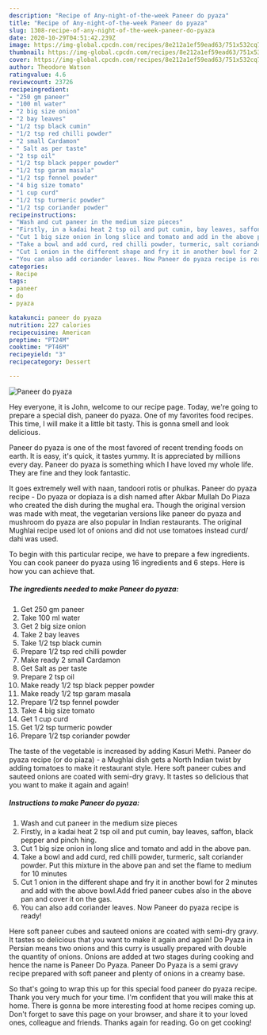 ```yaml
---
description: "Recipe of Any-night-of-the-week Paneer do pyaza"
title: "Recipe of Any-night-of-the-week Paneer do pyaza"
slug: 1308-recipe-of-any-night-of-the-week-paneer-do-pyaza
date: 2020-10-29T04:51:42.239Z
image: https://img-global.cpcdn.com/recipes/8e212a1ef59ead63/751x532cq70/paneer-do-pyaza-recipe-main-photo.jpg
thumbnail: https://img-global.cpcdn.com/recipes/8e212a1ef59ead63/751x532cq70/paneer-do-pyaza-recipe-main-photo.jpg
cover: https://img-global.cpcdn.com/recipes/8e212a1ef59ead63/751x532cq70/paneer-do-pyaza-recipe-main-photo.jpg
author: Theodore Watson
ratingvalue: 4.6
reviewcount: 23726
recipeingredient:
- "250 gm paneer"
- "100 ml water"
- "2 big size onion"
- "2 bay leaves"
- "1/2 tsp black cumin"
- "1/2 tsp red chilli powder"
- "2 small Cardamon"
- " Salt as per taste"
- "2 tsp oil"
- "1/2 tsp black pepper powder"
- "1/2 tsp garam masala"
- "1/2 tsp fennel powder"
- "4 big size tomato"
- "1 cup curd"
- "1/2 tsp turmeric powder"
- "1/2 tsp coriander powder"
recipeinstructions:
- "Wash and cut paneer in the medium size pieces"
- "Firstly, in a kadai heat 2 tsp oil and put cumin, bay leaves, saffon, black pepper and pinch hing."
- "Cut 1 big size onion in long slice and tomato and add in the above pan."
- "Take a bowl and add curd, red chilli powder, turmeric, salt coriander powder. Put this mixture in the above pan and set the flame to medium for 10 minutes"
- "Cut 1 onion in the different shape and fry it in another bowl for 2 minutes and add with the above bowl.Add fried paneer cubes also in the above pan and cover it on the gas."
- "You can also add coriander leaves. Now Paneer do pyaza recipe is ready!"
categories:
- Recipe
tags:
- paneer
- do
- pyaza

katakunci: paneer do pyaza 
nutrition: 227 calories
recipecuisine: American
preptime: "PT24M"
cooktime: "PT46M"
recipeyield: "3"
recipecategory: Dessert

---
```



![Paneer do pyaza](https://img-global.cpcdn.com/recipes/8e212a1ef59ead63/751x532cq70/paneer-do-pyaza-recipe-main-photo.jpg)

Hey everyone, it is John, welcome to our recipe page. Today, we're going to prepare a special dish, paneer do pyaza. One of my favorites food recipes. This time, I will make it a little bit tasty. This is gonna smell and look delicious.

Paneer do pyaza is one of the most favored of recent trending foods on earth. It is easy, it's quick, it tastes yummy. It is appreciated by millions every day. Paneer do pyaza is something which I have loved my whole life. They are fine and they look fantastic.

It goes extremely well with naan, tandoori rotis or phulkas. Paneer do pyaza recipe - Do pyaza or dopiaza is a dish named after Akbar Mullah Do Piaza who created the dish during the mughal era. Though the original version was made with meat, the vegetarian versions like paneer do pyaza and mushroom do pyaza are also popular in Indian restaurants. The original Mughlai recipe used lot of onions and did not use tomatoes instead curd/ dahi was used.


To begin with this particular recipe, we have to prepare a few ingredients. You can cook paneer do pyaza using 16 ingredients and 6 steps. Here is how you can achieve that.

<!--inarticleads1-->

##### The ingredients needed to make Paneer do pyaza:

1. Get 250 gm paneer
1. Take 100 ml water
1. Get 2 big size onion
1. Take 2 bay leaves
1. Take 1/2 tsp black cumin
1. Prepare 1/2 tsp red chilli powder
1. Make ready 2 small Cardamon
1. Get  Salt as per taste
1. Prepare 2 tsp oil
1. Make ready 1/2 tsp black pepper powder
1. Make ready 1/2 tsp garam masala
1. Prepare 1/2 tsp fennel powder
1. Take 4 big size tomato
1. Get 1 cup curd
1. Get 1/2 tsp turmeric powder
1. Prepare 1/2 tsp coriander powder


The taste of the vegetable is increased by adding Kasuri Methi. Paneer do pyaza recipe (or do piaza) - a Mughlai dish gets a North Indian twist by adding tomatoes to make it restaurant style. Here soft paneer cubes and sauteed onions are coated with semi-dry gravy. It tastes so delicious that you want to make it again and again! 

<!--inarticleads2-->

##### Instructions to make Paneer do pyaza:

1. Wash and cut paneer in the medium size pieces
1. Firstly, in a kadai heat 2 tsp oil and put cumin, bay leaves, saffon, black pepper and pinch hing.
1. Cut 1 big size onion in long slice and tomato and add in the above pan.
1. Take a bowl and add curd, red chilli powder, turmeric, salt coriander powder. Put this mixture in the above pan and set the flame to medium for 10 minutes
1. Cut 1 onion in the different shape and fry it in another bowl for 2 minutes and add with the above bowl.Add fried paneer cubes also in the above pan and cover it on the gas.
1. You can also add coriander leaves. Now Paneer do pyaza recipe is ready!


Here soft paneer cubes and sauteed onions are coated with semi-dry gravy. It tastes so delicious that you want to make it again and again! Do Pyaza in Persian means two onions and this curry is usually prepared with double the quantity of onions. Onions are added at two stages during cooking and hence the name is Paneer Do Pyaza. Paneer Do Pyaza is a semi gravy recipe prepared with soft paneer and plenty of onions in a creamy base. 

So that's going to wrap this up for this special food paneer do pyaza recipe. Thank you very much for your time. I'm confident that you will make this at home. There is gonna be more interesting food at home recipes coming up. Don't forget to save this page on your browser, and share it to your loved ones, colleague and friends. Thanks again for reading. Go on get cooking!
